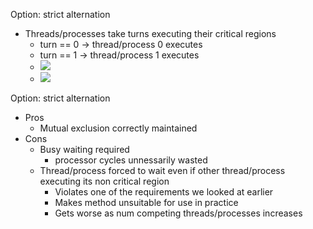 Option: strict alternation 
 - Threads/processes take turns executing their critical regions
	 - turn == 0 -> thread/process 0 executes 
	 - turn == 1 -> thread/process 1 executes
	 - ![](Pasted%20image%2020240209141307.png)
	 - ![](Pasted%20image%2020240209141314.png)

Option: strict alternation
 - Pros
	 - Mutual exclusion correctly maintained
- Cons
	- Busy waiting required 
		- processor cycles unnessarily wasted
	- Thread/process forced to wait even if other thread/process executing its non critical region 
		- Violates one of the requirements we looked at earlier
		- Makes method unsuitable for use in practice
		- Gets worse as num competing threads/processes increases